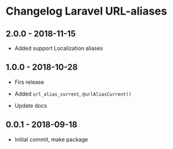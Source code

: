# Changelog Laravel URL-aliases

## 2.0.0 - 2018-11-15

- Added support Localization aliases

## 1.0.0 - 2018-10-28

- Firs release

- Added `url_alias_current`, `@urlAliasCurrent()`

- Update docs


## 0.0.1 - 2018-09-18

- Initial commit, make package
